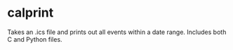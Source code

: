 # calprint
Takes an .ics file and prints out all events within a date range. Includes both C and Python files.
